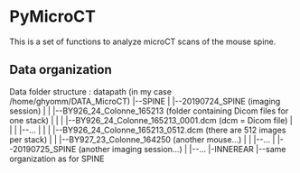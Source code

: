 # PyMicroCT

This is a set of functions to analyze microCT scans of the mouse spine.

## Data organization

Data folder structure :
datapath (in my case /home/ghyomm/DATA_MicroCT)
 |--SPINE
 |   |--20190724_SPINE (imaging session)
 |   |   |--BY926_24_Colonne_165213 (folder containing Dicom files for one stack)
 |   |   |   |--BY926_24_Colonne_165213_0001.dcm (dcm = Dicom file)
 |   |   |   |--...
 |   |   |   |--BY926_24_Colonne_165213_0512.dcm (there are 512 images per stack)
 |   |   |--BY927_23_Colonne_164250 (another mouse...)
 |   |   |--...
 |   |--20190725_SPINE (another imaging session...)
 |   |--...
 |-INNEREAR
     |--same organization as for SPINE

